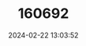 ---
title: "160692"
category: "Hipparchia hansii"
draft: false
date: 2024-02-22 13:03:52
languages:
  English: ["Austaut's Grayling"]
---